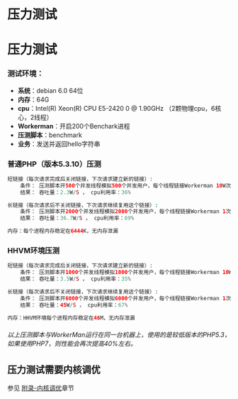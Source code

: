# 压力测试

# 压力测试

### 测试环境：

- **系统**：debian 6.0 64位
- **内存**：64G
- **cpu**：Intel(R) Xeon(R) CPU E5-2420 0 @ 1.90GHz （2颗物理cpu，6核心，2线程）
- **Workerman**：开启200个Benchark进程
- **压测脚本**：benchmark
- **业务**：发送并返回hello字符串

### 普通PHP（版本5.3.10）压测


```php 
短链接（每次请求完成后关闭链接，下次请求建立新的链接）:
    条件： 压测脚本开500个并发线程模拟500个并发用户，每个线程链接Workerman 10W次，每次链接发送1个请求
    结果： 吞吐量：2.3W/S ， cpu利用率：36%

长链接（每次请求后不关闭链接，下次请求继续复用这个链接）:
    条件： 压测脚本开2000个并发线程模拟2000个并发用户，每个线程链接Workerman 1次，每个链接发送10W请求
    结果： 吞吐量：36.7W/S ， cpu利用率：69%

内存：每个进程内存稳定在6444K，无内存泄漏

```
### HHVM环境压测


```php 
短链接（每次请求完成后关闭链接，下次请求建立新的链接）:
    条件： 压测脚本开1000个并发线程模拟1000个并发用户，每个线程链接Workerman 10W次，每次链接发送1个请求
    结果： 吞吐量：3.5W/S ， cpu利用率：35%

长链接（每次请求后不关闭链接，下次请求继续复用这个链接）:
    条件： 压测脚本开6000个并发线程模拟6000个并发用户，每个线程链接Workerman 1次，每个链接发送10W请求
    结果： 吞吐量：45W/S ， cpu利用率：67%

内存：HHVM环境每个进程内存稳定在46M，无内存泄漏

```
###### 以上压测脚本与WorkerMan运行在同一台机器上，使用的是较低版本的PHP5.3，如果使用PHP7，则性能会再次提高40%左右。

## 压力测试需要内核调优

参见 [附录-内核调优](315302)章节